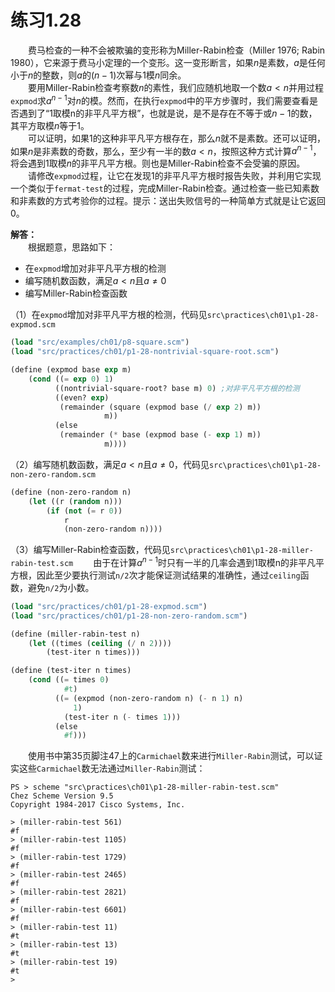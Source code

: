 # 练习1.28
&emsp;&emsp;费马检查的一种不会被欺骗的变形称为Miller-Rabin检查（Miller 1976; Rabin 1980），它来源于费马小定理的一个变形。这一变形断言，如果$n$是素数，$a$是任何小于$n$的整数，则$a$的$(n-1)$次幂与1模$n$同余。    
&emsp;&emsp;要用Miller-Rabin检查考察数$n$的素性，我们应随机地取一个数$a<n$并用过程`expmod`求$a^{n-1}$对$n$的模。然而，在执行`expmod`中的平方步骤时，我们需要查看是否遇到了“1取模n的非平凡平方根”，也就是说，是不是存在不等于或$n-1$的数，其平方取模$n$等于1。    
&emsp;&emsp;可以证明，如果1的这种非平凡平方根存在，那么$n$就不是素数。还可以证明，如果$n$是非素数的奇数，那么，至少有一半的数$a<n$，按照这种方式计算$a^{n-1}$，将会遇到1取模$n$的非平凡平方根。则也是Miller-Rabin检查不会受骗的原因。    
&emsp;&emsp;请修改`expmod`过程，让它在发现1的非平凡平方根时报告失败，并利用它实现一个类似于`fermat-test`的过程，完成Miller-Rabin检查。通过检查一些已知素数和非素数的方式考验你的过程。提示：送出失败信号的一种简单方式就是让它返回0。  

**解答：**  
&emsp;&emsp;根据题意，思路如下：
- 在`expmod`增加对非平凡平方根的检测
- 编写随机数函数，满足$a<n$且$a \neq 0$
- 编写Miller-Rabin检查函数  

（1）在`expmod`增加对非平凡平方根的检测，代码见`src\practices\ch01\p1-28-expmod.scm`
```lisp
(load "src/examples/ch01/p8-square.scm")
(load "src/practices/ch01/p1-28-nontrivial-square-root.scm")

(define (expmod base exp m)
    (cond ((= exp 0) 1)
          ((nontrivial-square-root? base m) 0) ;对非平凡平方根的检测
          ((even? exp)
           (remainder (square (expmod base (/ exp 2) m))
                     m))
          (else
           (remainder (* base (expmod base (- exp 1) m))
                     m))))
```
（2）编写随机数函数，满足$a<n$且$a \neq 0$，代码见`src\practices\ch01\p1-28-non-zero-random.scm`
```lisp
(define (non-zero-random n)
    (let ((r (random n)))
        (if (not (= r 0))
            r
            (non-zero-random n))))
```
（3）编写Miller-Rabin检查函数，代码见`src\practices\ch01\p1-28-miller-rabin-test.scm`
&emsp;&emsp;由于在计算$a^{n-1}$时只有一半的几率会遇到1取模n的非平凡平方根，因此至少要执行测试`n/2`次才能保证测试结果的准确性，通过`ceiling`函数，避免`n/2`为小数。  
```lisp
(load "src/practices/ch01/p1-28-expmod.scm")
(load "src/practices/ch01/p1-28-non-zero-random.scm")

(define (miller-rabin-test n)
    (let ((times (ceiling (/ n 2))))
        (test-iter n times)))

(define (test-iter n times)
    (cond ((= times 0)
            #t)
          ((= (expmod (non-zero-random n) (- n 1) n)
              1)
            (test-iter n (- times 1)))
          (else
            #f)))
```  
&emsp;&emsp;使用书中第35页脚注47上的`Carmichael`数来进行`Miller-Rabin`测试，可以证实这些`Carmichael`数无法通过`Miller-Rabin`测试：
```shell
PS > scheme "src\practices\ch01\p1-28-miller-rabin-test.scm"
Chez Scheme Version 9.5
Copyright 1984-2017 Cisco Systems, Inc.

> (miller-rabin-test 561)
#f
> (miller-rabin-test 1105)
#f
> (miller-rabin-test 1729)
#f
> (miller-rabin-test 2465)
#f
> (miller-rabin-test 2821)
#f
> (miller-rabin-test 6601)
#f
> (miller-rabin-test 11)
#t
> (miller-rabin-test 13)
#t
> (miller-rabin-test 19)
#t
>
```